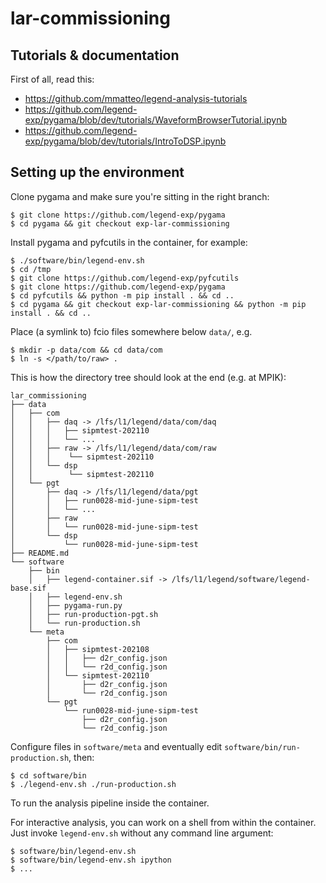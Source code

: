 # lar-commissioning

## Tutorials & documentation

First of all, read this:
* https://github.com/mmatteo/legend-analysis-tutorials
* https://github.com/legend-exp/pygama/blob/dev/tutorials/WaveformBrowserTutorial.ipynb
* https://github.com/legend-exp/pygama/blob/dev/tutorials/IntroToDSP.ipynb

## Setting up the environment

Clone pygama and make sure you're sitting in the right branch:
```console
$ git clone https://github.com/legend-exp/pygama
$ cd pygama && git checkout exp-lar-commissioning
```

Install pygama and pyfcutils in the container, for example:
```console
$ ./software/bin/legend-env.sh
$ cd /tmp
$ git clone https://github.com/legend-exp/pyfcutils
$ git clone https://github.com/legend-exp/pygama
$ cd pyfcutils && python -m pip install . && cd ..
$ cd pygama && git checkout exp-lar-commissioning && python -m pip install . && cd ..
```

Place (a symlink to) fcio files somewhere below `data/`, e.g.
```console
$ mkdir -p data/com && cd data/com
$ ln -s </path/to/raw> .
```

This is how the directory tree should look at the end (e.g. at MPIK):
```
lar_commissioning
├── data
│   ├── com
│   │   ├── daq -> /lfs/l1/legend/data/com/daq
│   │   │   ├── sipmtest-202110
│   │   │   └── ...
│   │   ├── raw -> /lfs/l1/legend/data/com/raw
│   │   │    └── sipmtest-202110
│   │   └── dsp
│   │        └── sipmtest-202110
│   └── pgt
│       ├── daq -> /lfs/l1/legend/data/pgt
│       │   ├── run0028-mid-june-sipm-test
│       │   └── ...
│       ├── raw
│       │   └── run0028-mid-june-sipm-test
│       └── dsp
│           └── run0028-mid-june-sipm-test
├── README.md
└── software
    ├── bin
    │   ├── legend-container.sif -> /lfs/l1/legend/software/legend-base.sif
    │   ├── legend-env.sh
    │   ├── pygama-run.py
    │   ├── run-production-pgt.sh
    │   └── run-production.sh
    └── meta
        ├── com
        │   ├── sipmtest-202108
        │   │   ├── d2r_config.json
        │   │   └── r2d_config.json
        │   └── sipmtest-202110
        │       ├── d2r_config.json
        │       └── r2d_config.json
        └── pgt
            └── run0028-mid-june-sipm-test
                ├── d2r_config.json
                └── r2d_config.json
```

Configure files in `software/meta` and eventually edit `software/bin/run-production.sh`, then:
```console
$ cd software/bin
$ ./legend-env.sh ./run-production.sh
```
To run the analysis pipeline inside the container.

For interactive analysis, you can work on a shell from within the container.
Just invoke `legend-env.sh` without any command line argument:
```console
$ software/bin/legend-env.sh
$ software/bin/legend-env.sh ipython
$ ...
```
